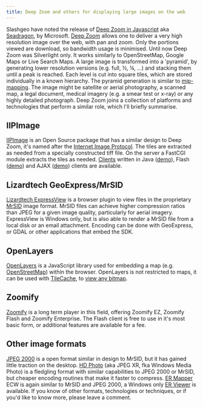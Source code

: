 ```yaml
---
title: Deep Zoom and others for displaying large images on the web
---
```


Slashgeo have noted the release of [Deep Zoom in
Javascript](http://technology.slashgeo.org/technology/08/11/26/1717243.shtml)
aka [Seadragon](http://livelabs.com/seadragon/), by Microsoft. [Deep
Zoom](http://msdn.microsoft.com/en-us/library/cc645050(VS.95).aspx)
allows one to deliver a very high resolution image over the web, with
pan and zoom. Only the portions viewed are download, so bandwidth usage
is minimised. Until now Deep Zoom was Silverlight only. It works
similarly to OpenStreetMap, Google Maps or Live Search Maps. A large
image is transformed into a 'pyramid', by generating lower resolution
versions (e.g. full, ½, ¼, …) and stacking them until a peak is
reached. Each level is cut into square tiles, which are stored
individually in a known hierarchy. The pyramid generation is similar to
[mip-mapping](http://en.wikipedia.org/wiki/Mip_map). The image might be
satellite or aerial photography, a scanned map, a legal document,
medical imagery (e.g. a smear test or x-ray) or any highly detailed
photograph. Deep Zoom joins a collection of platforms and technologies
that perform a similar role, which I'll briefly summarise.<!--more-->

IIPImage
--------

[IIPImage](http://iipimage.sourceforge.net/)[](http://iipimage.sourceforge.net/documentation/protocol/)
is an Open Source package that has a similar design to Deep Zoom, it's
named after the [Internet Image
Protocol](http://iipimage.sourceforge.net/documentation/protocol/). The
tiles are extracted as needed from a specially constructed tiff file. On
the server a FastCGI module extracts the tiles as needed.
[Clients](http://iipimage.sourceforge.net/documentation/clients/)
written in Java
([demo](http://merovingio.c2rmf.cnrs.fr/iipimage/IIPJavaDemo-Galaxy.html)),
Flash
([demo](http://merovingio.c2rmf.cnrs.fr/iipimage/IIPFlashDemo.html)) and
AJAX
([demo](http://merovingio.c2rmf.cnrs.fr/iipimage/iipmooviewer-1.1/nebula.html))
clients are available.

Lizardtech GeoExpress/MrSID
---------------------------

[Lizardtech
ExpressView](http://www.lizardtech.com/download/dl_download.php?detail=geo_expressview_plugin&platform=win)
is a browser plugin to view files in the proprietary
[MrSID](http://en.wikipedia.org/wiki/MrSID) image format. MrSID files
can achieve higher compression ratios than JPEG for a given image
quality, particularly for aerial imagery. ExpressView is Windows only,
but is also able to render a MrSID file from a local disk or an email
attachment. Encoding can be done with GeoExpress, or GDAL or other
applications that embed the SDK.

OpenLayers
----------

[OpenLayers](http://openlayers.org/) is a JavaScript library used for
embedding a map (e.g. [OpenStreetMap](http://openstreetmap.org/)) within
the browser. OpenLayers is not restricted to maps, it can be used with
[TileCache](http://tilecache.org/), to [view any
bitmap](http://tilecache.org/demos/mario.html).

Zoomify
-------

[Zoomify](http://www.zoomify.com) is a long term player in this field,
offering Zoomify EZ, Zoomify Flash and Zoomify Enterprise. The Flash
client is free to use in it's most basic form, or additional features
are available for a fee.

Other image formats
-------------------

[JPEG 2000](http://www.jpeg.org/jpeg2000/) is a open format similar in
design to MrSID, but it has gained little traction on the desktop. [HD
Photo](http://en.wikipedia.org/wiki/HD_Photo) (aka JPEG XR, fka Windows
Media Photo) is a fledgling format with similar capabilities to JPEG
2000 or MrSID, but cheaper encoding routines that make it faster to
compress. [ER Mapper](http://www.ermapper.com/) ECW is again similar to
MrSID and JPEG 2000, a Windows only [ER
Viewer](http://www.ermapper.com/ProductView.aspx?t=160) is available. If
you know of other formats, technologies or techniques, or if you'd like
to know more, please leave a comment.
